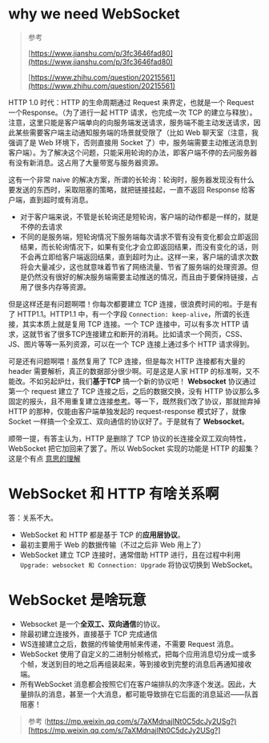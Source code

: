 # why we need WebSocket

> 参考
> 
> [https://www.jianshu.com/p/3fc3646fad80](https://www.jianshu.com/p/3fc3646fad80)
> 
> [https://www.zhihu.com/question/20215561](https://www.zhihu.com/question/20215561)

HTTP 1.0 时代：HTTP 的生命周期通过 Request 来界定，也就是一个 Request 一个Response。（为了进行一起 HTTP 请求，也完成一次 TCP 的建立与释放）。注意，这里只能是客户端单向的向服务端发送请求，服务端不能主动发送请求，因此某些需要客户端主动通知服务端的场景就受限了（比如 Web 聊天室（注意，我强调了是 Web 环境下，否则直接用 Socket 了）中，服务端需要主动推送消息到客户端）。为了解决这个问题，只能采用轮询的办法，即客户端不停的去问服务器有没有新消息。这占用了大量带宽与服务器资源。

这有一个非常 naive 的解决方案，所谓的长轮询：轮询时，服务器发现没有什么要发送的东西时，采取阻塞的策略，就把链接挂起，一直不返回 Response 给客户端，直到超时或有消息。

+ 对于客户端来说，不管是长轮询还是短轮询，客户端的动作都是一样的，就是不停的去请求
+ 不同的是服务端，短轮询情况下服务端每次请求不管有没有变化都会立即返回结果，而长轮询情况下，如果有变化才会立即返回结果，而没有变化的话，则不会再立即给客户端返回结果，直到超时为止。这样一来，客户端的请求次数将会大量减少，这也就意味着节省了网络流量、节省了服务端的处理资源。但是仍然没有很好的解决服务端需要主动推送的情况，而且由于要保持链接，占用了很多内存等资源。

但是这样还是有问题啊喂！你每次都要建立 TCP 连接，很浪费时间的啦。于是有了 HTTP1.1。HTTP1.1 中，有一个字段 `Connection: keep-alive`，所谓的长连接，其实本质上就是复用 TCP 连接。一个 TCP 连接中，可以有多次 HTTP 请求，这就节省了很多TCP连接建立和断开的消耗。比如请求一个网页，CSS、JS、图片等等一系列资源，可以在一个 TCP 连接上通过多个 HTTP 请求得到。

可是还有问题啊喂！虽然复用了 TCP 连接，但是每次 HTTP 连接都有大量的 header 需要解析，真正的数据部分很少啊。可是这是人家 HTTP 的标准啊，又不能改。不如另起炉灶，我们**基于TCP** 搞一个新的协议吧！ **Websocket** 协议通过第一个 request 建立了 TCP 连接之后，之后的数据交换，没有 HTTP 协议那么多固定的报头，且不用重复建立连接[参考](
https://www.zhihu.com/question/20215561/answer/543897762)。等一下，既然我们改了协议，那就抛弃掉 HTTP 的那种，仅能由客户端单独发起的 request-response 模式好了，就像 Socket 一样搞一个全双工、双向通信的协议好了。于是就有了 **Websocket**。

顺带一提，有答主认为，HTTP 是删除了 TCP 协议的长连接全双工双向特性，WebSocket 把它加回来了罢了。所以 WebSocket 实现的功能是 HTTP 的超集？这是个有点 [意思的理解](
https://www.zhihu.com/question/20215561/answer/58593827)

# WebSocket 和 HTTP 有啥关系啊

答：关系不大。

+ WebSocket 和 HTTP 都是基于 TCP 的**应用层协议**。
+ 最初主要用于 Web 的数据传输（不过之后非 Web 用上了）
+ WebSocket 建立 TCP 连接时，通常借助 HTTP 进行，且在过程中利用 `Upgrade: websocket 和 Connection: Upgrade` 将协议切换到 WebSocket。

# WebSocket 是啥玩意

+ Websocket 是一个**全双工、双向通信**的协议。
+ 除最初建立连接外，直接基于 TCP 完成通信
+ WS连接建立之后，数据的传输使用帧来传递，不需要 Request 消息。
+ WebSocket 使用了自定义的二进制分帧格式，把每个应用消息切分成一或多个帧，发送到目的地之后再组装起来，等到接收到完整的消息后再通知接收端。
+ 所有WebSocket 消息都会按照它们在客户端排队的次序逐个发送。因此，大量排队的消息，甚至一个大消息，都可能导致排在它后面的消息延迟——队首阻塞！

> 参考 (https://mp.weixin.qq.com/s/7aXMdnajINt0C5dcJy2USg?)[https://mp.weixin.qq.com/s/7aXMdnajINt0C5dcJy2USg?]
